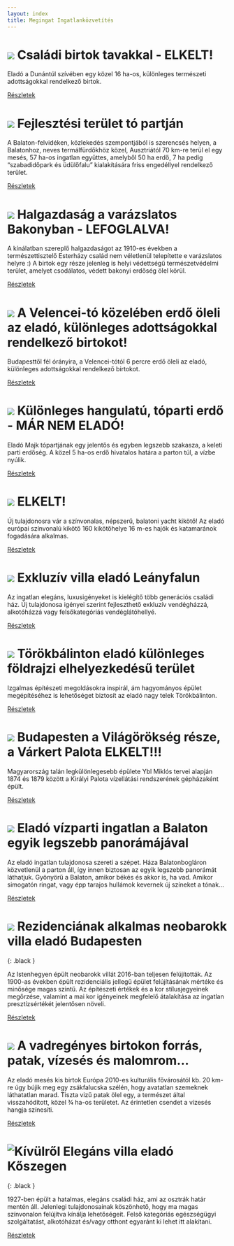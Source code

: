 ```yaml
---
layout: index
title: Megingat Ingatlanközvetítés
---
```



# ![](https://i.imgur.com/iwsZG17.jpg) Családi birtok tavakkal - **ELKELT!**

Eladó a Dunántúl szívében egy közel 16 ha-os, különleges természeti adottságokkal rendelkező birtok.

[Részletek](elado/birtok)


# ![](https://i.imgur.com/gIYG2l7.jpg) Fejlesztési terület tó partján

A Balaton-felvidéken, közlekedés szempontjából is szerencsés helyen, a Balatonhoz, neves termálfürdőkhöz közel, Ausztriától 70 km-re terül el egy mesés, 57 ha-os ingatlan együttes, amelyből 50 ha erdő, 7 ha pedig “szabadidőpark és üdülőfalu” kialakítására friss engedéllyel rendelkező terület.

[Részletek](elado/fejlesztesi-terulet)


# ![](https://i.imgur.com/CZ8Wz2E.jpg) Halgazdaság a varázslatos Bakonyban - LEFOGLALVA!

A kínálatban szereplő halgazdaságot az 1910-es években a természettisztelő Esterházy család nem véletlenül telepítette e varázslatos helyre :) A birtok egy része jelenleg is helyi védettségű természetvédelmi terület, amelyet csodálatos, védett bakonyi erdőség ölel körül.

[Részletek](elado/halgazdasag)


# ![](https://i.imgur.com/69xhgiz.jpg) A Velencei-tó közelében erdő öleli az eladó, különleges adottságokkal rendelkező birtokot!

Budapesttől fél órányira, a Velencei-tótól 6 percre erdő öleli az eladó, különleges adottságokkal rendelkező birtokot.

[Részletek](elado/nadap)


# ![](https://i.imgur.com/EBvtfTD.jpg) Különleges hangulatú, tóparti erdő - MÁR NEM ELADÓ!

Eladó Majk tópartjának egy jelentős és egyben legszebb szakasza, a keleti parti erdőség. A közel 5 ha-os erdő hivatalos határa a parton túl, a vízbe nyúlik.

[Részletek](elado/majki-erdo)


# ![](https://i.imgur.com/4232j52.jpg) **ELKELT!**

Új tulajdonosra vár a színvonalas, népszerű, balatoni yacht kikötő!
Az eladó európai színvonalú kikötő 160 kikötőhelye 16 m-es hajók és katamaránok fogadására alkalmas.

[Részletek](elado/yacht-kikoto)


# ![](https://i.imgur.com/8MmaJiO.jpg) Exkluzív villa eladó Leányfalun

Az ingatlan elegáns, luxusigényeket is kielégítő több generációs családi ház. Új tulajdonosa igényei szerint fejleszthető exkluzív vendégházzá, alkotóházzá vagy felsőkategóriás vendéglátóhellyé. 

[Részletek](elado/leanyfalu)


# ![](https://i.imgur.com/xKx5OxB.jpg) Törökbálinton eladó különleges földrajzi elhelyezkedésű terület

Izgalmas építészeti megoldásokra inspirál, ám hagyományos épület megépítéséhez is lehetőséget biztosít az eladó nagy telek Törökbálinton.

[Részletek](/elado/torokbalint)


# ![](https://i.imgur.com/ejPMmsq.jpg) Budapesten a Világörökség része, a Várkert Palota **ELKELT!!!**

Magyarország talán legkülönlegesebb épülete Ybl Miklós tervei alapján 1874 és 1879 között a Királyi Palota vízellátási rendszerének gépházaként épült.

[Részletek](elado/budapest-varkert)


# ![](https://i.imgur.com/Hl4MK3T.jpg) Eladó vízparti ingatlan a Balaton egyik legszebb panorámájával

Az eladó ingatlan tulajdonosa szereti a szépet. Háza Balatonbogláron közvetlenül a parton áll, így innen biztosan az egyik legszebb panorámát láthatjuk. Gyönyörű a Balaton, amikor békés és akkor is, ha vad. Amikor simogatón ringat, vagy épp tarajos hullámok kevernek új színeket a tónak...

[Részletek](elado/boglar)


# ![](https://i.imgur.com/ooCEWTg.jpg) Rezidenciának alkalmas neobarokk villa eladó Budapesten
{: .black }

Az Istenhegyen épült neobarokk villát 2016-ban teljesen felújították. Az 1900-as években épült rezidenciális jellegű épület felújításának mértéke és minősége magas szintű. Az építészeti értékek és a kor stílusjegyeinek megőrzése, valamint a mai kor igényeinek megfelelő átalakítása az ingatlan presztízsértékét jelentősen növeli. 

[Részletek](elado/istenhegyi) 


# ![](https://i.imgur.com/jAxeORh.jpg) A vadregényes birtokon forrás, patak, vízesés és malomrom…

Az eladó mesés kis birtok Európa 2010-es kulturális fővárosától kb. 20 km-re úgy bújik meg egy zsákfalucska szélén, hogy avatatlan szemeknek láthatatlan marad. Tiszta vizű patak ölel egy, a természet által visszahódított, közel ¾ ha-os területet. Az érintetlen csendet a vízesés hangja színesíti.

[Részletek](elado/kisfalu) 


# ![Kívülről](https://i.imgur.com/G6plGov.png) Elegáns villa eladó Kőszegen
{: .black }

1927-ben épült a hatalmas, elegáns családi ház, ami az osztrák határ mentén áll. Jelenlegi tulajdonosainak köszönhető, hogy ma magas színvonalon felújítva kínálja lehetőségeit. Felső kategóriás egészségügyi szolgáltatást, alkotóházat és/vagy otthont egyaránt ki lehet itt alakítani.

[Részletek](elado/koszeg) 
